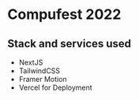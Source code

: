 # Compufest 2022


## Stack and services used
- NextJS
- TailwindCSS
- Framer Motion
- Vercel for Deployment
